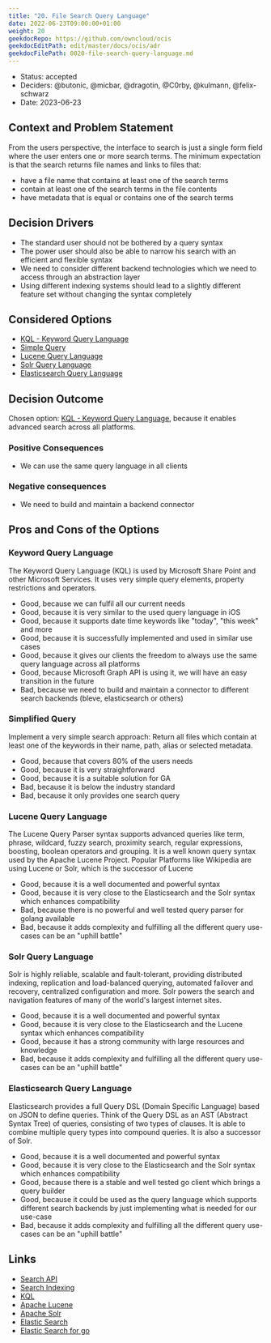 ```yaml
---
title: "20. File Search Query Language"
date: 2022-06-23T09:00:00+01:00
weight: 20
geekdocRepo: https://github.com/owncloud/ocis
geekdocEditPath: edit/master/docs/ocis/adr
geekdocFilePath: 0020-file-search-query-language.md
---
```


* Status: accepted
* Deciders: @butonic, @micbar, @dragotin, @C0rby, @kulmann, @felix-schwarz
* Date: 2023-06-23

## Context and Problem Statement

From the users perspective, the interface to search is just a single form field where the user enters one or more search terms. The minimum expectation is that the search returns file names and links to files that:

* have a file name that contains at least one of the search terms
* contain at least one of the search terms in the file contents
* have metadata that is equal or contains one of the search terms

## Decision Drivers

* The standard user should not be bothered by a query syntax
* The power user should also be able to narrow his search with an efficient and flexible syntax
* We need to consider different backend technologies which we need to access through an abstraction layer
* Using different indexing systems should lead to a slightly different feature set without changing the syntax completely

## Considered Options

* [KQL - Keyword Query Language](#keyword-query-language)
* [Simple Query](#simplified-query)
* [Lucene Query Language](#lucene-query-language)
* [Solr Query Language](#solr-query-language)
* [Elasticsearch Query Language](#elasticsearch-query-language)

## Decision Outcome

Chosen option: [KQL - Keyword Query Language](#keyword-query-language), because it enables advanced search across all platforms.

### Positive Consequences

* We can use the same query language in all clients

### Negative consequences

* We need to build and maintain a backend connector

## Pros and Cons of the Options

### Keyword Query Language

The Keyword Query Language (KQL) is used by Microsoft Share Point and other Microsoft Services. It uses very simple query elements, property restrictions and operators.

* Good, because we can fulfil all our current needs
* Good, because it is very similar to the used query language in iOS
* Good, because it supports date time keywords like "today", "this week" and more
* Good, because it is successfully implemented and used in similar use cases
* Good, because it gives our clients the freedom to always use the same query language across all platforms
* Good, because Microsoft Graph API is using it, we will have an easy transition in the future
* Bad, because we need to build and maintain a connector to different search backends (bleve, elasticsearch or others)

### Simplified Query

Implement a very simple search approach: Return all files which contain at least one of the keywords in their name, path, alias or selected metadata.

* Good, because that covers 80% of the users needs
* Good, because it is very straightforward
* Good, because it is a suitable solution for GA
* Bad, because it is below the industry standard
* Bad, because it only provides one search query

### Lucene Query Language

The Lucene Query Parser syntax supports advanced queries like term, phrase, wildcard, fuzzy search, proximity search, regular expressions, boosting, boolean operators and grouping. It is a well known query syntax used by the Apache Lucene Project. Popular Platforms like Wikipedia are using Lucene or Solr, which is the successor of Lucene

* Good, because it is a well documented and powerful syntax
* Good, because it is very close to the Elasticsearch and the Solr syntax which enhances compatibility
* Bad, because there is no powerful and well tested query parser for golang available
* Bad, because it adds complexity and fulfilling all the different query use-cases can be an "uphill battle"

### Solr Query Language

Solr is highly reliable, scalable and fault-tolerant, providing distributed indexing, replication and load-balanced querying, automated failover and recovery, centralized configuration and more. Solr powers the search and navigation features of many of the world's largest internet sites.

* Good, because it is a well documented and powerful syntax
* Good, because it is very close to the Elasticsearch and the Lucene syntax which enhances compatibility
* Good, because it has a strong community with large resources and knowledge
* Bad, because it adds complexity and fulfilling all the different query use-cases can be an "uphill battle"

### Elasticsearch Query Language

Elasticsearch provides a full Query DSL (Domain Specific Language) based on JSON to define queries. Think of the Query DSL as an AST (Abstract Syntax Tree) of queries, consisting of two types of clauses. It is able to combine multiple query types into compound queries. It is also a successor of Solr.

* Good, because it is a well documented and powerful syntax
* Good, because it is very close to the Elasticsearch and the Solr syntax which enhances compatibility
* Good, because there is a stable and well tested go client which brings a query builder
* Good, because it could be used as the query language which supports different search backends by just implementing what is needed for our use-case
* Bad, because it adds complexity and fulfilling all the different query use-cases can be an "uphill battle"

## Links

* [Search API](0018-file-search-api.md)
* [Search Indexing](0019-file-search-index.md)
* [KQL](https://learn.microsoft.com/en-us/sharepoint/dev/general-development/keyword-query-language-kql-syntax-reference)
* [Apache Lucene](https://lucene.apache.org/)
* [Apache Solr](https://solr.apache.org/)
* [Elastic Search](https://solr.apache.org/)
* [Elastic Search for go](https://github.com/elastic/go-elasticsearch)
